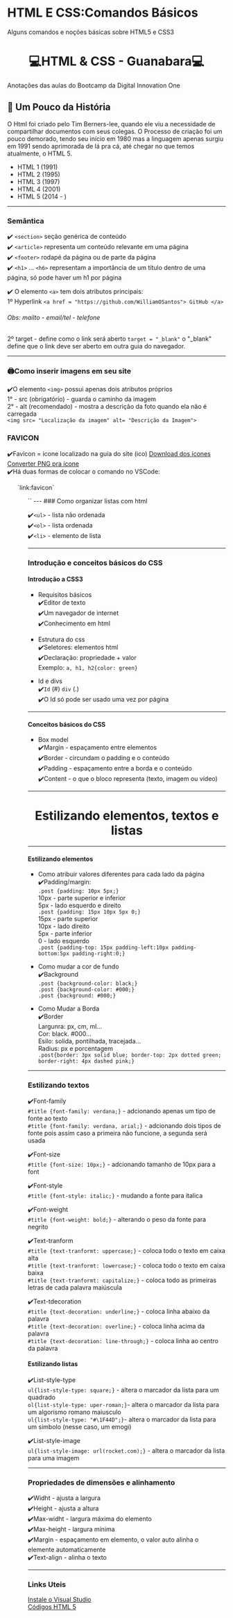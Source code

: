 # HTML E CSS:Comandos Básicos
Alguns comandos e noções básicas sobre HTML5 e CSS3

# <h1 align="center"> 💻HTML & CSS - Guanabara💻 </h1>
Anotações das aulas do Bootcamp da Digital Innovation One

## 📖 Um Pouco da História

O Html foi criado pelo Tim Berners-lee, quando ele viu a necessidade de compartilhar documentos com seus colegas. O Processo de criação foi um pouco demorado, tendo seu início em 1980 mas a linguagem apenas surgiu em 1991 sendo aprimorada de lá pra cá, até chegar no que temos atualmente, o HTML 5.

- HTML 1 (1991)
- HTML 2 (1995)
- HTML 3 (1997)
- HTML 4 (2001)
- HTML 5 (2014 - )

---

### Semântica

✔️ `<section>` seção genérica de conteúdo <br>
✔️ `<article>` representa um conteúdo relevante em uma página <br>
✔️ `<footer>`  rodapé da página ou de parte da página <br>
✔️ `<h1>` ... `<h6>` representam a importância de um título dentro de uma página, só pode haver um h1 por página <br>

✔️ O elemento `<a>` tem dois atributos principais: <br>
1º Hyperlink `<a href = "https://github.com/WilliamOSantos"> GitHub </a>`
###### Obs: mailto - email/tel - telefone <br>
2º target - define como o link será aberto `target = "_blank"` o "_blank" define que o link deve ser aberto em outra guia do navegador.

---
### 🖨Como inserir imagens em seu site

✔️O elemento `<img>` possui apenas dois atributos próprios <br>
1° - src (obrigatório) - guarda o caminho da imagem <br>
2° - alt (recomendado) - mostra a descrição da foto quando ela não é carregada <br>
`<img src= "Localização da imagem" alt= "Descrição da Imagem">`

### FAVICON

✔️Favicon = icone localizado na guia do site (ico)
<a href="https://iconarchive.com/" target = "_blank" > Download dos ícones </a> <br>
<a href="https://favicon.io/" target = "_blank">  Converter PNG pra ícone</a> <br>
✔️Há duas formas de colocar o comando no VSCode: <br>
<ol> `link:favicon`
  <ol> `<link rel="shortcut icon" href="local do icone" type="image/x-icon">`
---
### Como organizar listas com html

✔️`<ul>` - lista não ordenada <br>
✔️`<ol>` - lista ordenada <br>
✔️`<li>` - elemento de lista <br>

---
### Introdução e conceitos básicos do CSS

#### Introdução a CSS3
- Requisitos básicos <br>
✔️Editor de texto <br>
✔️Um navegador de internet <br>
✔️Conhecimento em html <br>

- Estrutura do css <br>
✔️Seletores: elementos html <br>
✔️Declaração: propriedade + valor <br>
Exemplo: `a, h1, h2{color: green}` <br>

- Id e divs <br>
✔️`Id` (#) `div` (.) <br>
✔️O Id só pode ser usado uma vez por página <br>

---

#### Conceitos básicos do CSS

- Box model <br>
✔️Margin - espaçamento entre elementos <br>
✔️Border - circundam o padding e o conteúdo <br>
✔️Padding - espaçamento entre a borda e o conteúdo <br>
✔️Content - o que o bloco representa (texto, imagem ou vídeo) <br>

---

<h1 align="center" > Estilizando elementos, textos e listas </h1>

---

#### Estilizando elementos

- Como atribuir valores diferentes para cada lado da página <br>
✔️Padding/margin: <br>
`.post {padding: 10px 5px;}` <br>
10px - parte superior e inferior <br>
5px - lado esquerdo e direito <br>
`.post {padding: 15px 10px 5px 0;}` <br>
15px - parte superior <br>
10px - lado direito <br>
5px - parte inferior <br>
0 - lado esquerdo <br>
`.post {padding-top: 15px padding-left:10px padding-bottom:5px padding-right:0;}` <br>

- Como mudar a cor de fundo <br>
✔️Background <br>
`.post {background-color: black;}` <br>
`.post {background-color: #000;}` <br>
`.post {background: #000;}` <br>

- Como Mudar a Borda <br>
✔️Border <br>
Largunra: px, cm, ml... <br>
Cor: black. #000... <br>
Esilo: solida, pontilhada, tracejada... <br>
Radius: px e porcentagem <br>
`.post{border: 3px solid blue; border-top: 2px dotted green; border-right: 4px dashed pink;}` <br>

---

### Estilizando textos

✔️Font-family <br>
`#title {font-family: verdana;}` - adcionando apenas um tipo de fonte ao texto <br>
`#title {font-family: verdana, arial;}` - adcionando dois tipos de fonte pois assim caso a primeira não funcione, a segunda será usada <br>

✔️Font-size <br>
`#title {font-size: 10px;}` - adcionando tamanho de 10px para a font <br>

✔️Font-style <br>
`#title {font-style: italic;}` - mudando a fonte para italica <br>

✔️Font-weight <br>
`#title {font-weight: bold;}` - alterando o peso da fonte para negrito <br>

✔️Text-tranform <br>
`#title {text-tranformt: uppercase;}` - coloca todo o texto em caixa alta <br>
`#title {text-tranformt: lowercase;}` - coloca todo o texto em caixa baixa <br> 
`#title {text-tranformt: capitalize;}` - coloca todo as primeiras letras de cada palavra maiúscula <br> 

✔️Text-tdecoration <br>
`#title {text-decoration: underline;}` - coloca linha abaixo da palavra <br> 
`#title {text-decoration: overline;}` - coloca linha acima da palavra <br> 
`#title {text-decoration: line-through;}` - coloca linha ao centro da palavra <br> 

#### Estilizando listas

✔️List-style-type <br>
`ul{list-style-type: square;}` - altera o marcador da lista para um quadrado <br> 
`ol{list-style-type: uper-roman;}`- altera o marcador da lista para um algorismo romano maiusculo <br>
`ul{list-style-type: "#\1F44D";}`- altera o marcador da lista para um simbolo (nesse caso, um emogi) <br> 

✔️List-style-image <br>
`ul{list-style-image: url(rocket.com);}` - altera o marcador da lista para uma imagem <br> 

---

### Propriedades de dimensões e alinhamento

✔️Widht - ajusta a largura <br>
✔️Height - ajusta a altura <br>
✔️Max-widht - largura máxima do elemento <br>
✔️Max-height - largura mínima <br>
✔️Margin - espaçamento em elemento, o valor auto alinha o elemente automaticamente <br>
✔️Text-align - alinha o texto <br>

---

### Links Uteis

<a href="https://visualstudio.microsoft.com/pt-br/free-developer-offers/" target = "_blank" > Instale o Visual Studio </a> <br>
<a href="https://www.devmedia.com.br/comandos-e-tags-html5/23618" target = "_blank" > Códigos HTML 5 </a>
